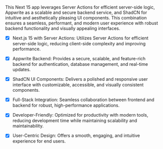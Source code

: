 This Next 15 app leverages Server Actions for efficient server-side logic, Appwrite as a scalable and secure backend service, and ShadCN for intuitive and aesthetically pleasing UI components. This combination ensures a seamless, performant, and modern user experience with robust backend functionality and visually appealing interfaces.

- [x] Next.js 15 with Server Actions: Utilizes Server Actions for efficient server-side logic, reducing client-side complexity and improving performance.

- [x] Appwrite Backend: Provides a secure, scalable, and feature-rich backend for authentication, database management, and real-time updates.

- [x] ShadCN UI Components: Delivers a polished and responsive user interface with customizable, accessible, and visually consistent components.

- [x] Full-Stack Integration: Seamless collaboration between frontend and backend for robust, high-performance applications.

- [x] Developer-Friendly: Optimized for productivity with modern tools, reducing development time while maintaining scalability and maintainability.

- [x] User-Centric Design: Offers a smooth, engaging, and intuitive experience for end users.
